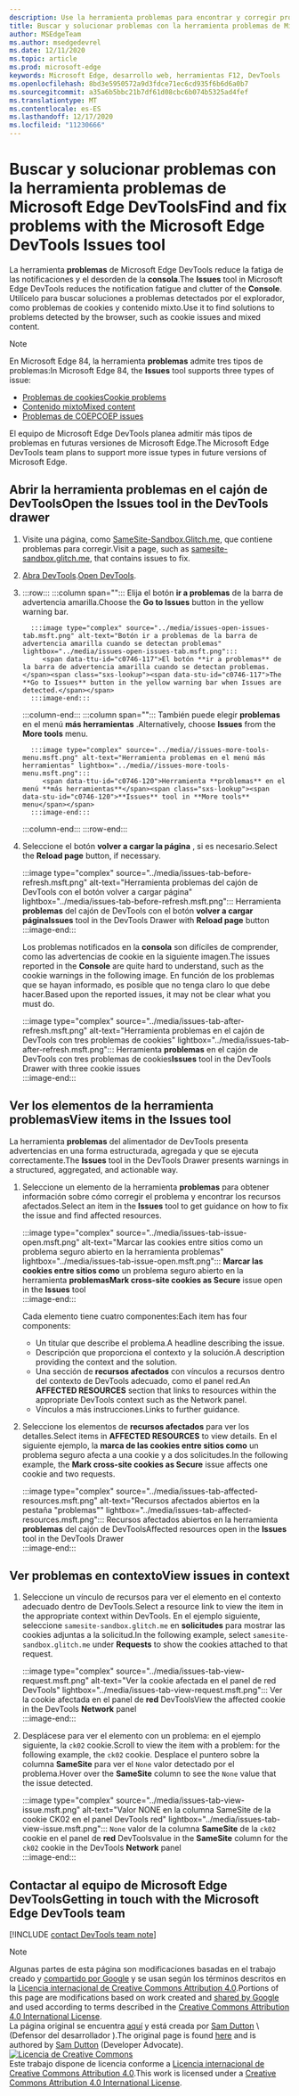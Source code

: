 ```yaml
---
description: Use la herramienta problemas para encontrar y corregir problemas con el sitio Web.
title: Buscar y solucionar problemas con la herramienta problemas de Microsoft Edge DevTools
author: MSEdgeTeam
ms.author: msedgedevrel
ms.date: 12/11/2020
ms.topic: article
ms.prod: microsoft-edge
keywords: Microsoft Edge, desarrollo web, herramientas F12, DevTools
ms.openlocfilehash: 8bd3e5950572a9d3fdce71ec6cd935f6b6d6a0b7
ms.sourcegitcommit: a35a6b5bbc21b7df61d08cbc6b074b5325ad4fef
ms.translationtype: MT
ms.contentlocale: es-ES
ms.lasthandoff: 12/17/2020
ms.locfileid: "11230666"
---
```

<!-- Copyright Sam Dutton 

   Licensed under the Apache License, Version 2.0 (the "License");
   you may not use this file except in compliance with the License.
   You may obtain a copy of the License at

       https://www.apache.org/licenses/LICENSE-2.0

   Unless required by applicable law or agreed to in writing, software
   distributed under the License is distributed on an "AS IS" BASIS,
   WITHOUT WARRANTIES OR CONDITIONS OF ANY KIND, either express or implied.
   See the License for the specific language governing permissions and
   limitations under the License.  -->  

# <span data-ttu-id="c0746-104">Buscar y solucionar problemas con la herramienta problemas de Microsoft Edge DevTools</span><span class="sxs-lookup"><span data-stu-id="c0746-104">Find and fix problems with the Microsoft Edge DevTools Issues tool</span></span>  

<span data-ttu-id="c0746-105">La herramienta **problemas** de Microsoft Edge DevTools reduce la fatiga de las notificaciones y el desorden de la **consola**.</span><span class="sxs-lookup"><span data-stu-id="c0746-105">The **Issues** tool in Microsoft Edge DevTools reduces the notification fatigue and clutter of the **Console**.</span></span>  <span data-ttu-id="c0746-106">Utilícelo para buscar soluciones a problemas detectados por el explorador, como problemas de cookies y contenido mixto.</span><span class="sxs-lookup"><span data-stu-id="c0746-106">Use it to find solutions to problems detected by the browser, such as cookie issues and mixed content.</span></span>  

> [!NOTE]
> <span data-ttu-id="c0746-107">En Microsoft Edge 84, la herramienta **problemas** admite tres tipos de problemas:</span><span class="sxs-lookup"><span data-stu-id="c0746-107">In Microsoft Edge 84, the **Issues** tool supports three types of issue:</span></span>  
> *   [<span data-ttu-id="c0746-108">Problemas de cookies</span><span class="sxs-lookup"><span data-stu-id="c0746-108">Cookie problems</span></span>][MDNSameSiteCookies]  
> *   [<span data-ttu-id="c0746-109">Contenido mixto</span><span class="sxs-lookup"><span data-stu-id="c0746-109">Mixed content</span></span>][MDNMixedContent]  
> *   [<span data-ttu-id="c0746-110">Problemas de COEP</span><span class="sxs-lookup"><span data-stu-id="c0746-110">COEP issues</span></span>][W3CCOEPSpec]
> 
> <span data-ttu-id="c0746-111">El equipo de Microsoft Edge DevTools planea admitir más tipos de problemas en futuras versiones de Microsoft Edge.</span><span class="sxs-lookup"><span data-stu-id="c0746-111">The Microsoft Edge DevTools team plans to support more issue types in future versions of Microsoft Edge.</span></span>  

## <span data-ttu-id="c0746-112">Abrir la herramienta problemas en el cajón de DevTools</span><span class="sxs-lookup"><span data-stu-id="c0746-112">Open the Issues tool in the DevTools drawer</span></span>  

1.  <span data-ttu-id="c0746-113">Visite una página, como [SameSite-Sandbox.Glitch.me][GlitchSamesiteSandbox], que contiene problemas para corregir.</span><span class="sxs-lookup"><span data-stu-id="c0746-113">Visit a page, such as [samesite-sandbox.glitch.me][GlitchSamesiteSandbox], that contains issues to fix.</span></span>  
1.  <span data-ttu-id="c0746-114">[Abra DevTools][DevtoolsOpen].</span><span class="sxs-lookup"><span data-stu-id="c0746-114">[Open DevTools][DevtoolsOpen].</span></span>  
1.  :::row:::
       :::column span="":::
          <span data-ttu-id="c0746-115">Elija el botón **ir a problemas** de la barra de advertencia amarilla.</span><span class="sxs-lookup"><span data-stu-id="c0746-115">Choose the **Go to Issues** button in the yellow warning bar.</span></span>  
          
          :::image type="complex" source="../media/issues-open-issues-tab.msft.png" alt-text="Botón ir a problemas de la barra de advertencia amarilla cuando se detectan problemas" lightbox="../media/issues-open-issues-tab.msft.png":::
             <span data-ttu-id="c0746-117">El botón **ir a problemas** de la barra de advertencia amarilla cuando se detectan problemas.</span><span class="sxs-lookup"><span data-stu-id="c0746-117">The **Go to Issues** button in the yellow warning bar when Issues are detected.</span></span>  
          :::image-end:::  
       :::column-end:::
       :::column span="":::
          <span data-ttu-id="c0746-118">También puede elegir **problemas** en el menú **más herramientas** .</span><span class="sxs-lookup"><span data-stu-id="c0746-118">Alternatively, choose **Issues** from the **More tools** menu.</span></span>  
          
          :::image type="complex" source="../media//issues-more-tools-menu.msft.png" alt-text="Herramienta problemas en el menú más herramientas" lightbox="../media//issues-more-tools-menu.msft.png":::
             <span data-ttu-id="c0746-120">Herramienta **problemas** en el menú **más herramientas**</span><span class="sxs-lookup"><span data-stu-id="c0746-120">**Issues** tool in **More tools** menu</span></span>  
          :::image-end:::  
       :::column-end:::
    :::row-end:::
    
1.  <span data-ttu-id="c0746-121">Seleccione el botón **volver a cargar la página** , si es necesario.</span><span class="sxs-lookup"><span data-stu-id="c0746-121">Select the **Reload page** button, if necessary.</span></span>  
    
    :::image type="complex" source="../media/issues-tab-before-refresh.msft.png" alt-text="Herramienta problemas del cajón de DevTools con el botón volver a cargar página" lightbox="../media/issues-tab-before-refresh.msft.png":::
       <span data-ttu-id="c0746-123">Herramienta **problemas** del cajón de DevTools con el botón **volver a cargar página**</span><span class="sxs-lookup"><span data-stu-id="c0746-123">**Issues** tool in the DevTools Drawer with **Reload page** button</span></span>  
    :::image-end:::  

    <span data-ttu-id="c0746-124">Los problemas notificados en la **consola** son difíciles de comprender, como las advertencias de cookie en la siguiente imagen.</span><span class="sxs-lookup"><span data-stu-id="c0746-124">The issues reported in the **Console** are quite hard to understand, such as the cookie warnings in the following image.</span></span>  <span data-ttu-id="c0746-125">En función de los problemas que se hayan informado, es posible que no tenga claro lo que debe hacer.</span><span class="sxs-lookup"><span data-stu-id="c0746-125">Based upon the reported issues, it may not be clear what you must do.</span></span>  
    
    :::image type="complex" source="../media/issues-tab-after-refresh.msft.png" alt-text="Herramienta problemas en el cajón de DevTools con tres problemas de cookies" lightbox="../media/issues-tab-after-refresh.msft.png":::
       <span data-ttu-id="c0746-127">Herramienta **problemas** en el cajón de DevTools con tres problemas de cookies</span><span class="sxs-lookup"><span data-stu-id="c0746-127">**Issues** tool in the DevTools Drawer with three cookie issues</span></span>  
    :::image-end:::  
    
## <span data-ttu-id="c0746-128">Ver los elementos de la herramienta problemas</span><span class="sxs-lookup"><span data-stu-id="c0746-128">View items in the Issues tool</span></span>  

<span data-ttu-id="c0746-129">La herramienta **problemas** del alimentador de DevTools presenta advertencias en una forma estructurada, agregada y que se ejecuta correctamente.</span><span class="sxs-lookup"><span data-stu-id="c0746-129">The **Issues** tool in the DevTools Drawer presents warnings in a structured, aggregated, and actionable way.</span></span>  

1.  <span data-ttu-id="c0746-130">Seleccione un elemento de la herramienta **problemas** para obtener información sobre cómo corregir el problema y encontrar los recursos afectados.</span><span class="sxs-lookup"><span data-stu-id="c0746-130">Select an item in the **Issues** tool to get guidance on how to fix the issue and find affected resources.</span></span>  
    
    :::image type="complex" source="../media/issues-tab-issue-open.msft.png" alt-text="Marcar las cookies entre sitios como un problema seguro abierto en la herramienta problemas" lightbox="../media/issues-tab-issue-open.msft.png":::
       <span data-ttu-id="c0746-132">**Marcar las cookies entre sitios como** un problema seguro abierto en la herramienta **problemas**</span><span class="sxs-lookup"><span data-stu-id="c0746-132">**Mark cross-site cookies as Secure** issue open in the **Issues** tool</span></span>  
    :::image-end:::  
    
    <span data-ttu-id="c0746-133">Cada elemento tiene cuatro componentes:</span><span class="sxs-lookup"><span data-stu-id="c0746-133">Each item has four components:</span></span>  
    
    *   <span data-ttu-id="c0746-134">Un titular que describe el problema.</span><span class="sxs-lookup"><span data-stu-id="c0746-134">A headline describing the issue.</span></span>  
    *   <span data-ttu-id="c0746-135">Descripción que proporciona el contexto y la solución.</span><span class="sxs-lookup"><span data-stu-id="c0746-135">A description providing the context and the solution.</span></span>  
    *   <span data-ttu-id="c0746-136">Una sección de **recursos afectados** con vínculos a recursos dentro del contexto de DevTools adecuado, como el panel red.</span><span class="sxs-lookup"><span data-stu-id="c0746-136">An **AFFECTED RESOURCES** section that links to resources within the appropriate DevTools context such as the Network panel.</span></span>  
    *   <span data-ttu-id="c0746-137">Vínculos a más instrucciones.</span><span class="sxs-lookup"><span data-stu-id="c0746-137">Links to further guidance.</span></span>  
    
1.  <span data-ttu-id="c0746-138">Seleccione los elementos de **recursos afectados** para ver los detalles.</span><span class="sxs-lookup"><span data-stu-id="c0746-138">Select items in **AFFECTED RESOURCES** to view details.</span></span>  <span data-ttu-id="c0746-139">En el siguiente ejemplo, la **marca de las cookies entre sitios como** un problema seguro afecta a una cookie y a dos solicitudes.</span><span class="sxs-lookup"><span data-stu-id="c0746-139">In the following example, the **Mark cross-site cookies as Secure** issue affects one cookie and two requests.</span></span>  
    
    :::image type="complex" source="../media/issues-tab-affected-resources.msft.png" alt-text="Recursos afectados abiertos en la pestaña "problemas"" lightbox="../media/issues-tab-affected-resources.msft.png":::
       <span data-ttu-id="c0746-141">Recursos afectados abiertos en la herramienta **problemas** del cajón de DevTools</span><span class="sxs-lookup"><span data-stu-id="c0746-141">Affected resources open in the **Issues** tool in the DevTools Drawer</span></span>  
    :::image-end:::  
    
## <span data-ttu-id="c0746-142">Ver problemas en contexto</span><span class="sxs-lookup"><span data-stu-id="c0746-142">View issues in context</span></span>  

1.  <span data-ttu-id="c0746-143">Seleccione un vínculo de recursos para ver el elemento en el contexto adecuado dentro de DevTools.</span><span class="sxs-lookup"><span data-stu-id="c0746-143">Select a resource link to view the item in the appropriate context within DevTools.</span></span>  <span data-ttu-id="c0746-144">En el ejemplo siguiente, seleccione `samesite-sandbox.glitch.me` en **solicitudes** para mostrar las cookies adjuntas a la solicitud.</span><span class="sxs-lookup"><span data-stu-id="c0746-144">In the following example, select `samesite-sandbox.glitch.me` under **Requests** to show the cookies attached to that request.</span></span>  
    
    :::image type="complex" source="../media/issues-tab-view-request.msft.png" alt-text="Ver la cookie afectada en el panel de red DevTools" lightbox="../media/issues-tab-view-request.msft.png":::
       <span data-ttu-id="c0746-146">Ver la cookie afectada en el panel de **red** DevTools</span><span class="sxs-lookup"><span data-stu-id="c0746-146">View the affected cookie in the DevTools **Network** panel</span></span>  
    :::image-end:::  

1.  <span data-ttu-id="c0746-147">Desplácese para ver el elemento con un problema: en el ejemplo siguiente, la `ck02` cookie.</span><span class="sxs-lookup"><span data-stu-id="c0746-147">Scroll to view the item with a problem: for the following example, the `ck02` cookie.</span></span>  <span data-ttu-id="c0746-148">Desplace el puntero sobre la columna **SameSite** para ver el `None` valor detectado por el problema.</span><span class="sxs-lookup"><span data-stu-id="c0746-148">Hover over the **SameSite** column to see the `None` value that the issue detected.</span></span>  
    
    :::image type="complex" source="../media/issues-tab-view-issue.msft.png" alt-text="Valor NONE en la columna SameSite de la cookie CK02 en el panel DevTools red" lightbox="../media/issues-tab-view-issue.msft.png":::
       `None` <span data-ttu-id="c0746-150">valor de la columna **SameSite** de la `ck02` cookie en el panel de **red** DevTools</span><span class="sxs-lookup"><span data-stu-id="c0746-150">value in the **SameSite** column for the `ck02` cookie in the DevTools **Network** panel</span></span>  
    :::image-end:::  

## <span data-ttu-id="c0746-151">Contactar al equipo de Microsoft Edge DevTools</span><span class="sxs-lookup"><span data-stu-id="c0746-151">Getting in touch with the Microsoft Edge DevTools team</span></span>  

[!INCLUDE [contact DevTools team note](../includes/contact-devtools-team-note.md)]  

<!-- links -->  

[DevtoolsOpen]: ../open/index.md "Abrir Microsoft Edge DevTools | Microsoft docs"  

[GlitchSamesiteSandbox]: https://samesite-sandbox.glitch.me "Pruebas de cookie SameSite | Intento"  

[MDNSameSiteCookies]: https://developer.mozilla.org/docs/Web/HTTP/Headers/Set-Cookie/SameSite "SameSite cookies | MDN"  
[MDNMixedContent]: https://developer.mozilla.org/docs/Web/Security/Mixed_content "Contenido mixto | MDN"  

[W3CCOEPSpec]: https://wicg.github.io/cross-origin-embedder-policy "Directiva de Embedder entre orígenes | Grupo de comunidades de la web"  

> [!NOTE]
> <span data-ttu-id="c0746-157">Algunas partes de esta página son modificaciones basadas en el trabajo creado y [compartido por Google][GoogleSitePolicies] y se usan según los términos descritos en la [Licencia internacional de Creative Commons Attribution 4.0][CCA4IL].</span><span class="sxs-lookup"><span data-stu-id="c0746-157">Portions of this page are modifications based on work created and [shared by Google][GoogleSitePolicies] and used according to terms described in the [Creative Commons Attribution 4.0 International License][CCA4IL].</span></span>  
> <span data-ttu-id="c0746-158">La página original se encuentra [aquí](https://developers.google.com/web/tools/chrome-devtools/issues/index) y está creada por [Sam Dutton][SamDutton] \ (Defensor del desarrollador \).</span><span class="sxs-lookup"><span data-stu-id="c0746-158">The original page is found [here](https://developers.google.com/web/tools/chrome-devtools/issues/index) and is authored by [Sam Dutton][SamDutton] \(Developer Advocate\).</span></span>  
[![Licencia de Creative Commons][CCby4Image]][CCA4IL]  
<span data-ttu-id="c0746-160">Este trabajo dispone de licencia conforme a [Licencia internacional de Creative Commons Attribution 4.0][CCA4IL].</span><span class="sxs-lookup"><span data-stu-id="c0746-160">This work is licensed under a [Creative Commons Attribution 4.0 International License][CCA4IL].</span></span>  

[CCA4IL]: https://creativecommons.org/licenses/by/4.0  
[CCby4Image]: https://i.creativecommons.org/l/by/4.0/88x31.png  
[GoogleSitePolicies]: https://developers.google.com/terms/site-policies  
[KayceBasques]: https://developers.google.com/web/resources/contributors/kaycebasques  
[SamDutton]: https://developers.google.com/web/resources/contributors/samdutton  
